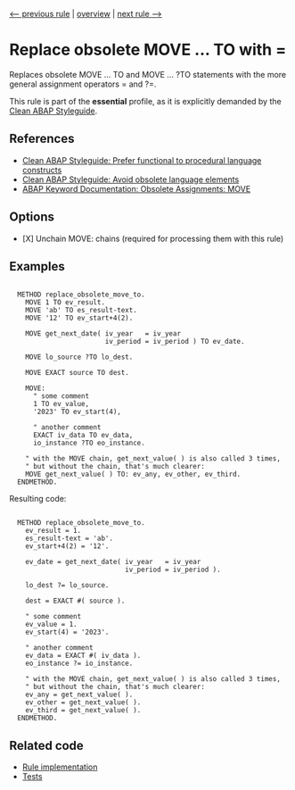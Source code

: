 [<-- previous rule](AddToEtcRule.md) | [overview](../rules.md) | [next rule -->](TranslateRule.md)

# Replace obsolete MOVE ... TO with =

Replaces obsolete MOVE ... TO and MOVE ... ?TO statements with the more general assignment operators = and ?=.

This rule is part of the **essential** profile, as it is explicitly demanded by the [Clean ABAP Styleguide](https://github.com/SAP/styleguides/blob/main/clean-abap/CleanABAP.md).

## References

* [Clean ABAP Styleguide: Prefer functional to procedural language constructs](https://github.com/SAP/styleguides/blob/main/clean-abap/CleanABAP.md#prefer-functional-to-procedural-language-constructs)
* [Clean ABAP Styleguide: Avoid obsolete language elements](https://github.com/SAP/styleguides/blob/main/clean-abap/CleanABAP.md#avoid-obsolete-language-elements)
* [ABAP Keyword Documentation: Obsolete Assignments: MOVE](https://help.sap.com/doc/abapdocu_latest_index_htm/latest/en-US/index.htm?file=abapmove_obs.htm)

## Options

* \[X\] Unchain MOVE: chains \(required for processing them with this rule\)

## Examples


```ABAP

  METHOD replace_obsolete_move_to.
    MOVE 1 TO ev_result.
    MOVE 'ab' TO es_result-text.
    MOVE '12' TO ev_start+4(2).

    MOVE get_next_date( iv_year   = iv_year
                        iv_period = iv_period ) TO ev_date.

    MOVE lo_source ?TO lo_dest.

    MOVE EXACT source TO dest.

    MOVE:
      " some comment
      1 TO ev_value,
      '2023' TO ev_start(4),

      " another comment
      EXACT iv_data TO ev_data,
      io_instance ?TO eo_instance.

    " with the MOVE chain, get_next_value( ) is also called 3 times,
    " but without the chain, that's much clearer:
    MOVE get_next_value( ) TO: ev_any, ev_other, ev_third.
  ENDMETHOD.
```

Resulting code:

```ABAP

  METHOD replace_obsolete_move_to.
    ev_result = 1.
    es_result-text = 'ab'.
    ev_start+4(2) = '12'.

    ev_date = get_next_date( iv_year   = iv_year
                             iv_period = iv_period ).

    lo_dest ?= lo_source.

    dest = EXACT #( source ).

    " some comment
    ev_value = 1.
    ev_start(4) = '2023'.

    " another comment
    ev_data = EXACT #( iv_data ).
    eo_instance ?= io_instance.

    " with the MOVE chain, get_next_value( ) is also called 3 times,
    " but without the chain, that's much clearer:
    ev_any = get_next_value( ).
    ev_other = get_next_value( ).
    ev_third = get_next_value( ).
  ENDMETHOD.
```

## Related code

* [Rule implementation](../../com.sap.adt.abapcleaner/src/com/sap/adt/abapcleaner/rules/commands/MoveToRule.java)
* [Tests](../../test/com.sap.adt.abapcleaner.test/src/com/sap/adt/abapcleaner/rules/commands/MoveToTest.java)

